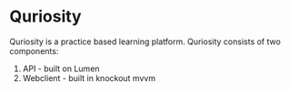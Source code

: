 # Quriosity

Quriosity is a practice based learning platform. Quriosity consists of two components:

1. API - built on Lumen
2. Webclient - built in knockout mvvm
